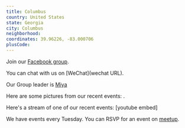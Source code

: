 ```yaml
---
title: Columbus
country: United States
state: Georgia
city: Columbus
neighborhood: 
coordinates: 39.96226, -83.000706
plusCode:
---
```

Join our [Facebook group](https://www.facebook.com/groups/free.code.camp.columbus.georgia).

You can chat with us on [WeChat](wechat URL).

Our Group leader is [Miya](freecodecamp.org/miya)

Here are some pictures from our recent events:
![]().

Here's a stream of one of our recent events:
[youtube embed]

We have events every Tuesday. You can RSVP for an event on [meetup](meetupurl).
